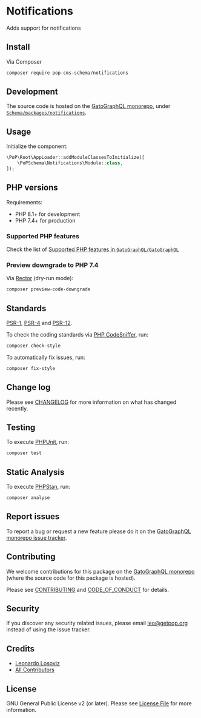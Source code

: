 # Notifications

<!--
[![Build Status][ico-travis]][link-travis]
[![Quality Score][ico-code-quality]][link-code-quality]
[![Software License][ico-license]](LICENSE.md)
[![Latest Version on Packagist][ico-version]][link-packagist]
[![Coverage Status][ico-scrutinizer]][link-scrutinizer]
[![Total Downloads][ico-downloads]][link-downloads]
-->

Adds support for notifications

## Install

Via Composer

``` bash
composer require pop-cms-schema/notifications
```

## Development

The source code is hosted on the [GatoGraphQL monorepo](https://github.com/GatoGraphQL/GatoGraphQL), under [`Schema/packages/notifications`](https://github.com/GatoGraphQL/GatoGraphQL/tree/master/layers/Schema/packages/notifications).

## Usage

Initialize the component:

``` php
\PoP\Root\AppLoader::addModuleClassesToInitialize([
    \PoPSchema\Notifications\Module::class,
]);
```

## PHP versions

Requirements:

- PHP 8.1+ for development
- PHP 7.4+ for production

### Supported PHP features

Check the list of [Supported PHP features in `GatoGraphQL/GatoGraphQL`](https://github.com/GatoGraphQL/GatoGraphQL/blob/master/docs/supported-php-features.md)

### Preview downgrade to PHP 7.4

Via [Rector](https://github.com/rectorphp/rector) (dry-run mode):

```bash
composer preview-code-downgrade
```

## Standards

[PSR-1](https://www.php-fig.org/psr/psr-1), [PSR-4](https://www.php-fig.org/psr/psr-4) and [PSR-12](https://www.php-fig.org/psr/psr-12).

To check the coding standards via [PHP CodeSniffer](https://github.com/squizlabs/PHP_CodeSniffer), run:

``` bash
composer check-style
```

To automatically fix issues, run:

``` bash
composer fix-style
```

## Change log

Please see [CHANGELOG](CHANGELOG.md) for more information on what has changed recently.

## Testing

To execute [PHPUnit](https://phpunit.de/), run:

``` bash
composer test
```

## Static Analysis

To execute [PHPStan](https://github.com/phpstan/phpstan), run:

``` bash
composer analyse
```

## Report issues

To report a bug or request a new feature please do it on the [GatoGraphQL monorepo issue tracker](https://github.com/GatoGraphQL/GatoGraphQL/issues).

## Contributing

We welcome contributions for this package on the [GatoGraphQL monorepo](https://github.com/GatoGraphQL/GatoGraphQL) (where the source code for this package is hosted).

Please see [CONTRIBUTING](CONTRIBUTING.md) and [CODE_OF_CONDUCT](CODE_OF_CONDUCT.md) for details.

## Security

If you discover any security related issues, please email leo@getpop.org instead of using the issue tracker.

## Credits

- [Leonardo Losoviz][link-author]
- [All Contributors][link-contributors]

## License

GNU General Public License v2 (or later). Please see [License File](LICENSE.md) for more information.

[ico-version]: https://img.shields.io/packagist/v/pop-cms-schema/notifications.svg?style=flat-square
[ico-license]: https://img.shields.io/badge/license-GPLv2-brightgreen.svg?style=flat-square
[ico-travis]: https://img.shields.io/travis/pop-cms-schema/notifications/master.svg?style=flat-square
[ico-scrutinizer]: https://img.shields.io/scrutinizer/coverage/g/pop-cms-schema/notifications.svg?style=flat-square
[ico-code-quality]: https://img.shields.io/scrutinizer/g/pop-cms-schema/notifications.svg?style=flat-square
[ico-downloads]: https://img.shields.io/packagist/dt/pop-cms-schema/notifications.svg?style=flat-square

[link-packagist]: https://packagist.org/packages/pop-cms-schema/notifications
[link-travis]: https://travis-ci.org/pop-cms-schema/notifications
[link-scrutinizer]: https://scrutinizer-ci.com/g/pop-cms-schema/notifications/code-structure
[link-code-quality]: https://scrutinizer-ci.com/g/pop-cms-schema/notifications
[link-downloads]: https://packagist.org/packages/pop-cms-schema/notifications
[link-author]: https://github.com/leoloso
[link-contributors]: ../../../../../../contributors
